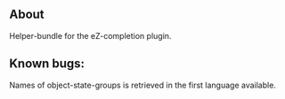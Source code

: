 About
-----
Helper-bundle for the eZ-completion plugin.

Known bugs:
-----------

Names of object-state-groups is retrieved in the first language available.
